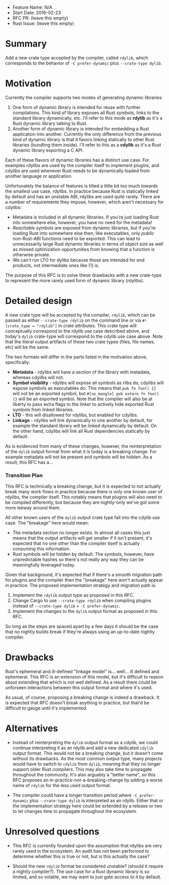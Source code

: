 - Feature Name: N/A
- Start Date: 2016-02-23
- RFC PR: (leave this empty)
- Rust Issue: (leave this empty)

# Summary
[summary]: #summary

Add a new crate type accepted by the compiler, called `rdylib`, which
corresponds to the behavior of `-C prefer-dynamic` plus `--crate-type dylib`.

# Motivation
[motivation]: #motivation

Currently the compiler supports two modes of generating dynamic libraries:

1. One form of dynamic library is intended for reuse with further compilations.
   This kind of library exposes all Rust symbols, links to the standard library
   dynamically, etc. I'll refer to this mode as **rdylib** as it's a Rust
   dynamic library talking to Rust.
2. Another form of dynamic library is intended for embedding a Rust application
   into another. Currently the only difference from the previous kind of dynamic
   library is that it favors linking statically to other Rust libraries
   (bundling them inside). I'll refer to this as a **cdylib** as it's a Rust
   dynamic library exporting a C API.

Each of these flavors of dynamic libraries has a distinct use case. For examples
rdylibs are used by the compiler itself to implement plugins, and cdylibs are
used whenever Rust needs to be dynamically loaded from another language or
application.

Unfortunately the balance of features is tilted a little bit too much towards
the smallest use case, rdylibs. In practice because Rust is statically linked by
default and has an unstable ABI, rdylibs are used quite rarely. There are a
number of requirements they impose, however, which aren't necessary for
cdylibs:

* Metadata is included in all dynamic libraries. If you're just loading Rust
  into somewhere else, however, you have no need for the metadata!
* *Reachable* symbols are exposed from dynamic libraries, but if you're loading
  Rust into somewhere else then, like executables, only *public* non-Rust-ABI
  functions need to be exported. This can lead to unnecessarily large Rust
  dynamic libraries in terms of object size as well as missed optimization
  opportunities from knowing that a function is otherwise private.
* We can't run LTO for dylibs because those are intended for end products, not
  intermediate ones like (1) is.

The purpose of this RFC is to solve these drawbacks with a new crate-type to
represent the more rarely used form of dynamic library (rdylibs).

# Detailed design
[design]: #detailed-design

A new crate type will be accepted by the compiler, `rdylib`, which can be passed
as either `--crate-type rdylib` on the command line or via `#![crate_type =
"rdylib"]` in crate attributes. This crate type will conceptually correspond to
the rdylib use case described above, and today's `dylib` crate-type will
correspond to the cdylib use case above. Note that the literal output artifacts
of these two crate types (files, file names, etc) will be the same.

The two formats will differ in the parts listed in the motivation above,
specifically:

* **Metadata** - rdylibs will have a section of the library with metadata,
  whereas cdylibs will not.
* **Symbol visibility** - rdylibs will expose all symbols as rlibs do, cdylibs
  will expose symbols as executables do. This means that `pub fn foo() {}` will
  not be an exported symbol, but `#[no_mangle] pub extern fn foo() {}` will be
  an exported symbol. Note that the compiler will also be at liberty to pass
  extra flags to the linker to actively hide exported Rust symbols from linked
  libraries.
* **LTO** - this will disallowed for rdylibs, but enabled for cdylibs.
* **Linkage** - rdylibs will link dynamically to one another by default, for
  example the standard library will be linked dynamically by default. On the
  other hand, cdylibs will link all Rust dependencies statically by default.

As is evidenced from many of these changes, however, the reinterpretation of the
`dylib` output format from what it is today is a breaking change. For example
metadata will not be present and symbols will be hidden. As a result, this RFC
has a...

### Transition Plan

This RFC is technically a breaking change, but it is expected to not actually
break many work flows in practice because there is only one known user of
rdylibs, the compiler itself. This notably means that plugins will also need to
be compiled differently, but because they are nightly-only we've got some more
leeway around them.

All other known users of the `dylib` output crate type fall into the cdylib use
case. The "breakage" here would mean:

* The metadata section no longer exists. In almost all cases this just means
  that the output artifacts will get smaller if it isn't present, it's expected
  that no one other than the compiler itself is actually consuming this
  information.
* Rust symbols will be hidden by default. The symbols, however, have
  unpredictable hashes so there's not really any way they can be meaningfully
  leveraged today.

Given that background, it's expected that if there's a smooth migration path for
plugins and the compiler then the "breakage" here won't actually appear in
practice. The proposed implementation strategy and migration path is:

1. Implement the `rdylib` output type as proposed in this RFC.
2. Change Cargo to use `--crate-type rdylib` when compiling plugins instead of
   `--crate-type dylib` + `-C prefer-dynamic`.
3. Implement the changes to the `dylib` output format as proposed in this RFC.

So long as the steps are spaced apart by a few days it should be the case that
no nightly builds break if they're always using an up-to-date nightly compiler.

# Drawbacks
[drawbacks]: #drawbacks

Rust's ephemeral and ill-defined "linkage model" is... well... ill defined and
ephemeral. This RFC is an extension of this model, but it's difficult to reason
about extending that which is not well defined. As a result there could be
unforseen interactions between this output format and where it's used.

As usual, of course, proposing a breaking change is indeed a drawback. It is
expected that RFC doesn't break anything in practice, but that'd be difficult to
gauge until it's implemented.

# Alternatives
[alternatives]: #alternatives

* Instead of reinterpreting the `dylib` output format as a cdylib, we could
  continue interpreting it as an rdylib and add a new dedicated `cdylib` output
  format. This would not be a breaking change, but it doesn't come without its
  drawbacks. As the most common output type, many projects would have to switch
  to `cdylib` from `dylib`, meaning that they no longer support older Rust
  compilers. This may also take time to propagate throughout the community. It's
  also arguably a "better name", so this RFC proposes an
  in-practice-not-a-breaking-change by adding a worse name of `rdylib` for the
  less used output format.

* The compiler could have a longer transition period where `-C prefer-dynamic`
  plus `--crate-type dylib` is interpreted as an rdylib. Either that or the
  implementation strategy here could be extended by a release or two to let
  changes time to propagate throughout the ecosystem.

# Unresolved questions
[unresolved]: #unresolved-questions

* This RFC is currently founded upon the assumption that rdylibs are very rarely
  used in the ecosystem. An audit has not been performed to determine whether
  this is true or not, but is this actually the case?

* Should the new `rdylib` format be considered unstable? (should it require a
  nightly compiler?). The use case for a Rust dynamic library is so limited, and
  so volatile, we may want to just gate access to it by default.
